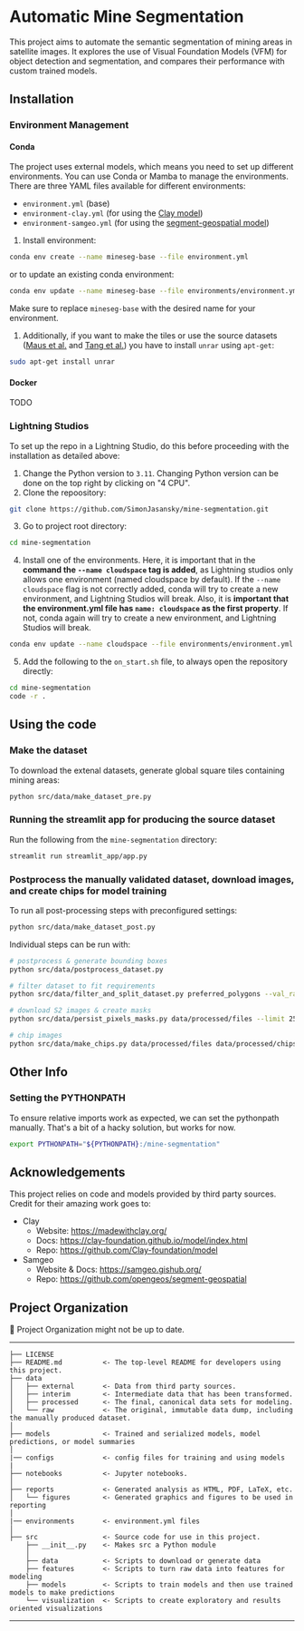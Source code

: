 # Automatic Mine Segmentation

This project aims to automate the semantic segmentation of mining areas in satellite images. It explores the use of Visual Foundation Models (VFM) for object detection and segmentation, and compares their performance with custom trained models.

## Installation

### Environment Management

#### Conda

The project uses external models, which means you need to set up different environments. You can use Conda or Mamba to manage the environments. There are three YAML files available for different environments:

- ``environment.yml`` (base)
- ``environment-clay.yml`` (for using the [Clay model](https://github.com/Clay-foundation/model))
- ``environment-samgeo.yml`` (for using the [segment-geospatial model](https://github.com/opengeos/segment-geospatial))

1. Install environment:

```bash
conda env create --name mineseg-base --file environment.yml
```

or to update an existing conda environment:

```bash
conda env update --name mineseg-base --file environments/environment.yml --prune
```

Make sure to replace `mineseg-base` with the desired name for your environment.

1. Additionally, if you want to make the tiles or use the source datasets ([Maus et al.](https://doi.pangaea.de/10.1594/PANGAEA.942325) and [Tang et al.](https://zenodo.org/records/6806817)) you have to install `unrar` using `apt-get`:

```bash
sudo apt-get install unrar
```

#### Docker

TODO

### Lightning Studios

To set up the repo in a Lightning Studio, do this before proceeding with the installation as detailed above:

1. Change the Python version to ``3.11``. Changing Python version can be done on the top right by clicking on "4 CPU".
2. Clone the repoository:

```bash
git clone https://github.com/SimonJasansky/mine-segmentation.git
```

3. Go to project root directory:

```bash
cd mine-segmentation
```

4. Install one of the environments. Here, it is important that in the **command the `--name cloudspace` tag is added**, as Lightning studios only allows one environment (named cloudspace by default). If the `--name cloudspace` flag is not correctly added, conda will try to create a new environment, and Lightning Studios will break.
Also, it is **important that the environment.yml file has `name: cloudspace` as the first property**. If not, conda again will try to create a new environment, and Lightning Studios will break.

```bash
conda env update --name cloudspace --file environments/environment.yml --prune
```

5. Add the following to the `on_start.sh` file, to always open the repository directly:

```bash
cd mine-segmentation
code -r .
```

## Using the code

### Make the dataset

To download the extenal datasets, generate global square tiles containing mining areas:

```bash
python src/data/make_dataset_pre.py
```

### Running the streamlit app for producing the source dataset

Run the following from the `mine-segmentation` directory:

```bash
streamlit run streamlit_app/app.py
```

### Postprocess the manually validated dataset, download images, and create chips for model training

To run all post-processing steps with preconfigured settings: 

```bash
python src/data/make_dataset_post.py
```

Individual steps can be run with:

```bash
# postprocess & generate bounding boxes
python src/data/postprocess_dataset.py

# filter dataset to fit requirements
python src/data/filter_and_split_dataset.py preferred_polygons --val_ratio 0.2 --test_ratio 0.1 --only_valid_surface_mines

# download S2 images & create masks
python src/data/persist_pixels_masks.py data/processed/files --limit 25

# chip images
python src/data/make_chips.py data/processed/files data/processed/chips 512 npy --must_contain_mining
```

## Other Info

### Setting the PYTHONPATH

To ensure relative imports work as expected, we can set the pythonpath manually. That's a bit of a hacky solution, but works for now.

```bash
export PYTHONPATH="${PYTHONPATH}:/mine-segmentation"
```

## Acknowledgements

This project relies on code and models provided by third party sources.
Credit for their amazing work goes to:

- Clay
  - Website: https://madewithclay.org/
  - Docs: https://clay-foundation.github.io/model/index.html
  - Repo: https://github.com/Clay-foundation/model
- Samgeo
  - Website & Docs: https://samgeo.gishub.org/
  - Repo: https://github.com/opengeos/segment-geospatial

## Project Organization

🚧 Project Organization might not be up to date.

------------
    ├── LICENSE
    ├── README.md          <- The top-level README for developers using this project.
    ├── data
    │   ├── external       <- Data from third party sources.
    │   ├── interim        <- Intermediate data that has been transformed.
    │   ├── processed      <- The final, canonical data sets for modeling.
    │   └── raw            <- The original, immutable data dump, including the manually produced dataset.
    │
    ├── models             <- Trained and serialized models, model predictions, or model summaries
    │
    |── configs            <- config files for training and using models
    |
    ├── notebooks          <- Jupyter notebooks.
    │
    ├── reports            <- Generated analysis as HTML, PDF, LaTeX, etc.
    │   └── figures        <- Generated graphics and figures to be used in reporting
    │
    |── environments       <- environment.yml files
    │
    ├── src                <- Source code for use in this project.
        ├── __init__.py    <- Makes src a Python module
        │
        ├── data           <- Scripts to download or generate data
        ├── features       <- Scripts to turn raw data into features for modeling
        ├── models         <- Scripts to train models and then use trained models to make predictions
        └── visualization  <- Scripts to create exploratory and results oriented visualizations
--------

